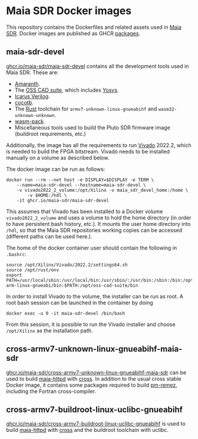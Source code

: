 # Maia SDR Docker images

This repository contains the Dockerfiles and related assets used in [Maia
SDR](https://maia-sdr.org). Docker images are published as GHCR
[packages](https://github.com/orgs/maia-sdr/packages?repo_name=maia-sdr-docker).

## maia-sdr-devel

[ghcr.io/maia-sdr/maia-sdr-devel](https://github.com/orgs/maia-sdr/packages/container/package/maia-sdr-devel)
contains all the development tools used in Maia SDR. These are:

* [Amaranth](https://github.com/amaranth-lang/amaranth).
* The [OSS CAD suite](https://github.com/YosysHQ/oss-cad-suite-build),
  which includes [Yosys](https://yosyshq.net/yosys/).
* [Icarus Verilog](http://iverilog.icarus.com/).
* [cocotb](https://www.cocotb.org/).
* The [Rust](https://www.rust-lang.org/) toolchain for
  `armv7-unknown-linux-gnueabihf` and `wasm32-unknown-unknown`.
* [wasm-pack](https://rustwasm.github.io/wasm-pack/).
* Miscellaneous tools used to build the Pluto SDR firmware image
  (buildroot requirements, etc.)

Additionally, the image has all the requirements to run
[Vivado](https://www.xilinx.com/products/design-tools/vivado.html) 2022.2, which
is needed to build the FPGA bitstream. Vivado needs to be installed manually on
a volume as described below.

The docker image can be run as follows:
```
docker run --rm --net host -e DISPLAY=$DISPLAY -e TERM \
	--name=maia-sdr-devel --hostname=maia-sdr-devel \
	-v vivado2022_2_volume:/opt/Xilinx -v maia_sdr_devel_home:/home \
        -v $HOME:/hdl \
	-it ghcr.io/maia-sdr/maia-sdr-devel
```

This assumes that Vivado has been installed to a Docker volume
`vivado2022_2_volume` and uses a volume to hold the home directory (in order to
have persistent bash history, etc.). It mounts the user home directory into
`/hdl`, so that the Maia SDR repositories working copies can be accessed
(different paths can be used here.).

The home of the docker container user should contain the following in `.bashrc`:
```
source /opt/Xilinx/Vivado/2022.2/settings64.sh
source /opt/rust/env
export PATH=/usr/local/sbin:/usr/local/bin:/usr/sbin/:/usr/bin:/sbin:/bin:/opt/gcc-arm-linux-gnueabi/bin:$PATH:/opt/oss-cad-suite/bin
```

In order to install Vivado to the volume, the installer can be run as root. A
root bash session can be launched in the container by doing
```
docker exec -u 0 -it maia-sdr-devel /bin/bash
```
From this session, it is possible to run the Vivado installer and choose
`/opt/Xilinx` as the installation path.

## cross-armv7-unknown-linux-gnueabihf-maia-sdr

[ghcr.io/maia-sdr/cross-armv7-unknown-linux-gnueabihf-maia-sdr](https://github.com/orgs/maia-sdr/packages/container/package/cross-armv7-unknown-linux-gnueabihf-maia-sdr)
can be used to build
[maia-httpd](https://github.com/maia-sdr/maia-sdr/tree/main/maia-httpd) with
[cross](https://github.com/cross-rs/cross). In addition to the usual cross
stable Docker image, it contains some packages required to build
[pm-remez](https://github.com/maia-sdr/pm-remez), including the Fortran
cross-compiler.

## cross-armv7-buildroot-linux-uclibc-gnueabihf

[ghcr.io/maia-sdr/cross-armv7-buildroot-linux-uclibc-gnueabihf](https://github.com/orgs/maia-sdr/packages/container/package/cross-armv7-buildroot-linux-uclibc-gnueabihf) is used to build
[maia-httpd](https://github.com/maia-sdr/maia-sdr/tree/main/maia-httpd) with
[cross](https://github.com/cross-rs/cross)
and the buildroot toolchain with uclibc.
